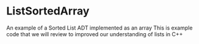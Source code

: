 # ListSortedArray
An example of a Sorted List ADT implemented as an array
This is example code that we will review to improved our understanding of lists in C++
